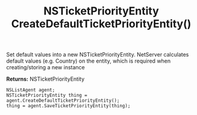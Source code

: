 ﻿---
uid: crmscript_ref_NSListAgent_CreateDefaultTicketPriorityEntity
title: NSTicketPriorityEntity CreateDefaultTicketPriorityEntity()
intellisense: NSListAgent.CreateDefaultTicketPriorityEntity
keywords: NSListAgent, CreateDefaultTicketPriorityEntity
so.topic: reference
---
	  
Set default values into a new NSTicketPriorityEntity.
NetServer calculates default values (e.g. Country) on the entity, which is required when creating/storing a new instance
	  
**Returns:** NSTicketPriorityEntity

```crmscript
NSListAgent agent;
NSTicketPriorityEntity thing = agent.CreateDefaultTicketPriorityEntity();
thing = agent.SaveTicketPriorityEntity(thing);
```

